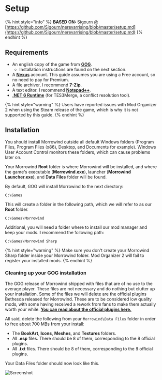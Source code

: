 # Setup

{% hint style="info" %}
**BASED ON:** Sigourn @ [https://github.com/Sigourn/nerevarrising/blob/master/setup.md](https://github.com/Sigourn/nerevarrising/blob/master/setup.md)
{% endhint %}

## Requirements

* An english copy of the game from [**GOG**](https://www.gog.com/game/the\_elder\_scrolls\_iii\_morrowind\_goty\_edition?gclid=EAIaIQobChMIoaWD-6LP6AIVCxCRCh2a5gPiEAAYASAAEgIUSvD\_BwE).
  * Installation instructions are found on the next section.
* A [**Nexus**](https://users.nexusmods.com/register) account. This guide assumes you are using a Free account, so no need to pay for Premium.
* A file archiver. I recommend [**7-Zip**](https://www.7-zip.org).
* A text editor. I recommend [**Notepad++**](https://notepad-plus-plus.org/downloads/v7.9.5/).
* [**.NET 6 Runtime**](https://dotnet.microsoft.com/en-us/download) (for TES3Merge, a conflict resolution tool).

{% hint style="warning" %}
Users have reported issues with Mod Organizer 2 when using the Steam release of the game, which is why it is not supported by this guide.
{% endhint %}

## Installation

You should install Morrowind outside all default Windows folders (Program Files, Program Files (x86), Desktop, and Documents for example). Windows User Account Control monitors these folders, which can cause problems later on.

Your Morrowind **Root** folder is where Morrowind will be installed, and where the game's executable (**Morrowind.exe**), launcher (**Morrowind Launcher.exe**), and **Data Files** folder will be found.

By default, GOG will install Morrowind to the next directory:

```
C:\Games
```

This will create a folder in the following path, which we will refer to as our **Root** folder.

```
C:\Games\Morrowind
```

Additional, you will need a folder where to install our mod manager and keep your mods. I recommend the following path:

```
C:\Games\Morrowind Sharp
```

{% hint style="warning" %}
Make sure you don't create your Morrowind Sharp folder inside your Morrowind folder. Mod Organizer 2 will fail to register your installed mods.
{% endhint %}

### Cleaning up your GOG installation

The GOG release of Morrowind shipped with files that are of no use to the average player. These files are not necessary and do nothing but clutter up your installation. Some of the files we will delete are the official plugins Bethesda released for Morrowind. These are to be considered low quality mods, with some having received a rework from fans to make them actually worth your while. [**You can read about the official plugins here.**](https://en.uesp.net/wiki/Morrowind:Plugins)

All said, delete the following from your `Morrowind\Data Files` folder in order to free about 700 MBs from your install:

* The **BookArt**, **Icons**, **Meshes**, and **Textures** folders.
* All **.esp** files. There should be 8 of them, corresponding to the 8 official plugins.
* All **.txt** files. There should be 8 of them, corresponding to the 8 official plugins.

Your Data Files folder should now look like this.

![Screenshot](https://raw.githubusercontent.com/Sigourn/nerevarrising/master/pictures/Data_Files.png)
